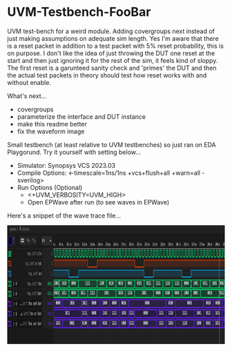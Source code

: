 # UVM-Testbench-FooBar

UVM test-bench for a weird module. Adding covergroups next instead of just making assumptions on adequate sim length. Yes I'm aware that there is a reset packet in addition to a test packet with 5% reset probability, this is on purpose. I don't like the idea of just throwing the DUT one reset at the start and then just ignoring it for the rest of the sim, it feels kind of sloppy. The first reset is a garunteed sanity check and 'primes' the DUT and then the actual test packets in theory should test how reset works with and without enable.

What's next...
 
 - covergroups
 - parameterize the interface and DUT instance
 - make this readme better
 - fix the waveform image

Small testbench (at least relative to UVM testbenches) so just ran on EDA Playgorund. Try it yourself with setting below...

 - Simulator: Synopsys VCS 2023.03
 - Compile Options: <-timescale=1ns/1ns +vcs+flush+all +warn=all -sverilog>
 - Run Options (Optional)
    - <+UVM_VERBOSITY=UVM_HIGH>
    - Open EPWave after run (to see waves in EPWave)

Here's a snippet of the wave trace file...

<img src="waves/waves.png" width="1400" height="275"/>